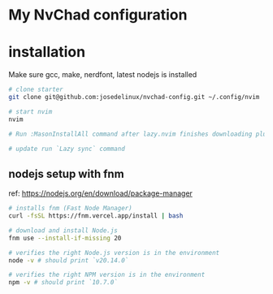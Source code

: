 # My NvChad configuration

# installation

Make sure gcc, make, nerdfont, latest nodejs is installed

```bash
# clone starter
git clone git@github.com:josedelinux/nvchad-config.git ~/.config/nvim

# start nvim
nvim

# Run :MasonInstallAll command after lazy.nvim finishes downloading plugins.

# update run `Lazy sync` command
```

## nodejs setup with fnm
ref:
https://nodejs.org/en/download/package-manager
```bash
# installs fnm (Fast Node Manager)
curl -fsSL https://fnm.vercel.app/install | bash

# download and install Node.js
fnm use --install-if-missing 20

# verifies the right Node.js version is in the environment
node -v # should print `v20.14.0`

# verifies the right NPM version is in the environment
npm -v # should print `10.7.0`
```
